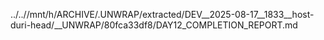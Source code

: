 ../..//mnt/h/ARCHIVE/.UNWRAP/extracted/DEV__2025-08-17__1833__host-duri-head/__UNWRAP/80fca33df8/DAY12_COMPLETION_REPORT.md